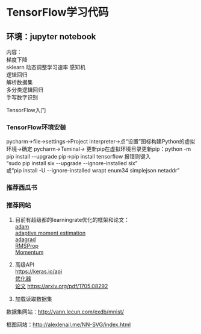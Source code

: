 # TensorFlow学习代码
## 环境：jupyter notebook
内容：  
梯度下降  
sklearn
动态调整学习速率
感知机  
逻辑回归  
解析数据集  
多分类逻辑回归  
手写数字识别  

TensorFlow入门  

### TensorFlow环境安装
pycharm→file→settings→Project interpreter→点“设置”图标构建Python的虚拟环境→确定
pycharm→Teminal→ 更新pip在虚拟环境目录更新pip：python -m pip install --upgrade pip→pip install tensorflow 
报错则键入  
“sudo pip install six --upgrade --ignore-installed six”  
或“pip install -U --ignore-installed wrapt enum34 simplejson netaddr”

### 推荐西瓜书

### 推荐网站
1. 目前有超级都的learningrate优化的框架和论文：  
[adam](https://ruder.io/optimizing-gradient-descent/)  
[adaptive moment estimation](https://arxiv.org/pdf/1412.6980.pdf)  
[adagrad](https://medium.com/konvergen/an-introduction-to-adagrad-f130ae871827)  
[RMSProp](https://towardsdatascience.com/understanding-rmsprop-faster-neural-network-learning-62e116fcf29a)  
[Momentum](https://engmrk.com/gradient-descent-with-momentum/)  

2. 高级API  
https://keras.io/api  
[优化器](https://keras.io/api/optimizers/)  
[论文](https://paper.nips.cc/paper/7003-the-marginal-value-of-adaptive-gradient-methods-in-machine-learning.pdf)
[https://arxiv.org/pdf/1705.08292 ](https://arxiv.org/pdf/1705.08292)

3. 加载读取数据集

数据集网站：http://yann.lecun.com/exdb/mnist/

框图网站：http://alexlenail.me/NN-SVG/index.html

